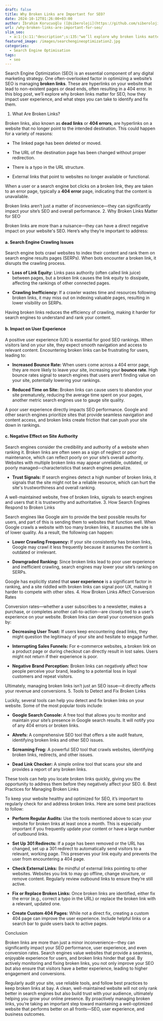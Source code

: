 ```yaml
---
draft: false
title: Why Broken Links are Important for SEO?
date: 2024-10-12T01:26:00+03:00
author: İbrahim Korucuoğlu ([@siberoloji](https://github.com/siberoloji))
url: /why-broken-links-are-important-for-seo/
slim_seo:
  - a:1:{s:11:"description";s:135:"we’ll explore why broken links matter for SEO, how they impact user experience, and what steps you can take to identify and fix them.";}
featured_image: /images/searchengineoptimization2.jpg
categories:
  - Search Engine Optimisation
tags:
  - seo
---
```



Search Engine Optimization (SEO) is an essential component of any digital marketing strategy. One often-overlooked factor in optimizing a website’s SEO is managing **broken links**. These are hyperlinks on your website that lead to non-existent pages or dead ends, often resulting in a 404 error. In this blog post, we’ll explore why broken links matter for SEO, how they impact user experience, and what steps you can take to identify and fix them.



1. What Are Broken Links?



Broken links, also known as **dead links** or **404 errors**, are hyperlinks on a website that no longer point to the intended destination. This could happen for a variety of reasons:


* The linked page has been deleted or moved.

* The URL of the destination page has been changed without proper redirection.

* There is a typo in the URL structure.

* External links that point to websites no longer available or functional.




When a user or a search engine bot clicks on a broken link, they are taken to an error page, typically a **404 error** page, indicating that the content is unavailable.



Broken links aren’t just a matter of inconvenience—they can significantly impact your site’s SEO and overall performance.
2. Why Broken Links Matter for SEO



Broken links are more than a nuisance—they can have a direct negative impact on your website's SEO. Here’s why they’re important to address:


#### a. Search Engine Crawling Issues



Search engine bots crawl websites to index their content and rank them on search engine results pages (SERPs). When bots encounter a broken link, it disrupts the crawling process.


* **Loss of Link Equity:** Links pass authority (often called link juice) between pages, but a broken link causes the link equity to dissipate, affecting the rankings of other connected pages.

* **Crawling Inefficiency:** If a crawler wastes time and resources following broken links, it may miss out on indexing valuable pages, resulting in lower visibility on SERPs.




Having broken links reduces the efficiency of crawling, making it harder for search engines to understand and rank your content.


#### b. Impact on User Experience



A positive user experience (UX) is essential for good SEO rankings. When visitors land on your site, they expect smooth navigation and access to relevant content. Encountering broken links can be frustrating for users, leading to:


* **Increased Bounce Rate:** When users come across a 404 error page, they are more likely to leave your site, increasing your **bounce rate**. High bounce rates signal to search engines that users aren’t finding value on your site, potentially lowering your rankings.

* **Reduced Time on Site:** Broken links can cause users to abandon your site prematurely, reducing the average time spent on your pages, another metric search engines use to gauge site quality.




A poor user experience directly impacts SEO performance. Google and other search engines prioritize sites that provide seamless navigation and content access, and broken links create friction that can push your site down in rankings.


#### c. Negative Effect on Site Authority



Search engines consider the credibility and authority of a website when ranking it. Broken links are often seen as a sign of neglect or poor maintenance, which can reflect poorly on your site’s overall authority. Websites with multiple broken links may appear unreliable, outdated, or poorly managed—characteristics that search engines penalize.


* **Trust Signals:** If search engines detect a high number of broken links, it signals that the site might not be a reliable resource, which can hurt the site's trustworthiness and overall ranking.




A well-maintained website, free of broken links, signals to search engines and users that it is trustworthy and authoritative.
3. How Search Engines Respond to Broken Links



Search engines like Google aim to provide the best possible results for users, and part of this is sending them to websites that function well. When Google crawls a website with too many broken links, it assumes the site is of lower quality. As a result, the following can happen:


* **Lower Crawling Frequency:** If your site consistently has broken links, Google may crawl it less frequently because it assumes the content is outdated or irrelevant.

* **Downgraded Ranking:** Since broken links lead to poor user experience and inefficient crawling, search engines may lower your site’s ranking on SERPs.




Google has explicitly stated that **user experience** is a significant factor in ranking, and a site riddled with broken links can signal poor UX, making it harder to compete with other sites.
4. How Broken Links Affect Conversion Rates



Conversion rates—whether a user subscribes to a newsletter, makes a purchase, or completes another call-to-action—are closely tied to a user’s experience on your website. Broken links can derail your conversion goals by:


* **Decreasing User Trust:** If users keep encountering dead links, they might question the legitimacy of your site and hesitate to engage further.

* **Interrupting Sales Funnels:** For e-commerce websites, a broken link on a product page or during checkout can directly result in lost sales. Users might not return if their experience is poor.

* **Negative Brand Perception:** Broken links can negatively affect how people perceive your brand, leading to a potential loss in loyal customers and repeat visitors.




Ultimately, managing broken links isn’t just an SEO issue—it directly affects your revenue and conversions.
5. Tools to Detect and Fix Broken Links



Luckily, several tools can help you detect and fix broken links on your website. Some of the most popular tools include:


* **Google Search Console:** A free tool that allows you to monitor and maintain your site’s presence in Google search results. It will notify you of any 404 errors or broken links.

* **Ahrefs:** A comprehensive SEO tool that offers a site audit feature, identifying broken links and other SEO issues.

* **Screaming Frog:** A powerful SEO tool that crawls websites, identifying broken links, redirects, and other issues.

* **Dead Link Checker:** A simple online tool that scans your site and provides a report of any broken links.




These tools can help you locate broken links quickly, giving you the opportunity to address them before they negatively affect your SEO.
6. Best Practices for Managing Broken Links



To keep your website healthy and optimized for SEO, it’s important to regularly check for and address broken links. Here are some best practices to follow:


* **Perform Regular Audits:** Use the tools mentioned above to scan your website for broken links at least once a month. This is especially important if you frequently update your content or have a large number of outbound links.

* **Set Up 301 Redirects:** If a page has been removed or the URL has changed, set up a 301 redirect to automatically send visitors to a relevant, working page. This preserves your link equity and prevents the user from encountering a 404 page.

* **Check External Links:** Be mindful of external links pointing to other websites. Websites you link to may go offline, change structure, or remove content. Regularly review outbound links to ensure they’re still active.

* **Fix or Replace Broken Links:** Once broken links are identified, either fix the error (e.g., correct a typo in the URL) or replace the broken link with a relevant, updated one.

* **Create Custom 404 Pages:** While not a direct fix, creating a custom 404 page can improve the user experience. Include helpful links or a search bar to guide users back to active pages.

Conclusion



Broken links are more than just a minor inconvenience—they can significantly impact your SEO performance, user experience, and even conversion rates. Search engines value websites that provide a seamless, enjoyable experience for users, and broken links hinder that goal. By actively monitoring and fixing broken links, you not only improve your SEO but also ensure that visitors have a better experience, leading to higher engagement and conversions.



Regularly audit your site, use reliable tools, and follow best practices to keep broken links at bay. A clean, well-maintained website will not only rank better in search engines but also build trust with your audience, ultimately helping you grow your online presence.
By proactively managing broken links, you’re taking an important step toward maintaining a well-optimized website that performs better on all fronts—SEO, user experience, and business outcomes.
